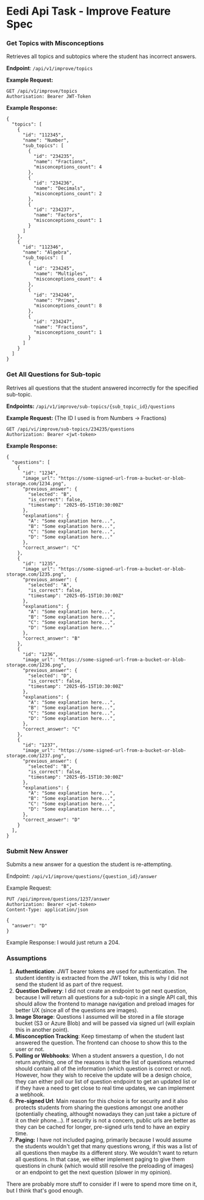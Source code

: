 # Eedi Api Task - Improve Feature Spec

### Get Topics with Misconceptions
Retrieves all topics and subtopics where the student has incorrect answers.

**Endpoint**: `/api/v1/improve/topics`

**Example Request:**
``` 
GET /api/v1/improve/topics
Authorisation: Bearer JWT-Token
```

**Example Response:**
```
{
  "topics": [
    {
      "id": "112345",
      "name": "Number",
      "sub_topics": [
        {
          "id": "234235",
          "name": "Fractions",
          "misconceptions_count": 4
        },
        {
          "id": "234236",
          "name": "Decimals",
          "misconceptions_count": 2
        },
        {
          "id": "234237",
          "name": "Factors",
          "misconceptions_count": 1
        }
      ]
    },
    {
      "id": "112346",
      "name": "Algebra",
      "sub_topics": [
        {
          "id": "234245",
          "name": "Multiples",
          "misconceptions_count": 4
        },
        {
          "id": "234246",
          "name": "Primes",
          "misconceptions_count": 8
        },
        {
          "id": "234247",
          "name": "Fractions",
          "misconceptions_count": 1
        }
      ]
    }
  ]
}
```

### Get All Questions for Sub-topic
Retrives all questions that the student answered incorrectly for the specified sub-topic.

**Endpoints:** `/api/v1/improve/sub-topics/{sub_topic_id}/questions`

**Example Request:** (The ID I used is from Numbers -> Fractions)
```
GET /api/vi/improve/sub-topics/234235/questions
Authorization: Bearer <jwt-token>
```

**Example Response:**
```
{
  "questions": [
    {
      "id": "1234",
      "image_url": "https://some-signed-url-from-a-bucket-or-blob-storage.com/1234.png",
      "previous_answer": {
        "selected": "B",
        "is_correct": false,
        "timestamp": "2025-05-15T10:30:00Z"
      },
      "explanations": {
        "A": "Some explanation here...",
        "B": "Some explanation here...",
        "C": "Some explanation here...",
        "D": "Some explanation here..."
      },
      "correct_answer": "C"
    },
    {
      "id": "1235",
      "image_url": "https://some-signed-url-from-a-bucket-or-blob-storage.com/1235.png",
      "previous_answer": {
        "selected": "A",
        "is_correct": false,
        "timestamp": "2025-05-15T10:30:00Z"
      },
      "explanations": {
        "A": "Some explanation here...",
        "B": "Some explanation here...",
        "C": "Some explanation here...",
        "D": "Some explanation here..."
      },
      "correct_answer": "B"
    },
    {
      "id": "1236",
      "image_url": "https://some-signed-url-from-a-bucket-or-blob-storage.com/1236.png",
      "previous_answer": {
        "selected": "D",
        "is_correct": false,
        "timestamp": "2025-05-15T10:30:00Z"
      },
      "explanations": {
        "A": "Some explanation here...",
        "B": "Some explanation here...",
        "C": "Some explanation here...",
        "D": "Some explanation here...",
      },
      "correct_answer": "C"
    },
    {
      "id": "1237",
      "image_url": "https://some-signed-url-from-a-bucket-or-blob-storage.com/1237.png",
      "previous_answer": {
        "selected": "B",
        "is_correct": false,
        "timestamp": "2025-05-15T10:30:00Z"
      },
      "explanations": {
        "A": "Some explanation here...",
        "B": "Some explanation here...",
        "C": "Some explanation here...",
        "D": "Some explanation here...",
      },
      "correct_answer": "D"
    }
  ],
}
```

### Submit New Answer
Submits a new answer for a question the student is re-attempting.

Endpoint: `/api/v1/improve/questions/{question_id}/answer`

Example Request: 
```
PUT /api/improve/questions/1237/answer
Authorization: Bearer <jwt-token>
Content-Type: application/json

{
  "answer": "D"
}
```

Example Response:
I would just return a 204.

### Assumptions
1. **Authentication**: JWT bearer tokens are used for authentication. The student identity is extracted from the JWT token, this is why I did not send the student Id as part of thre request.
2. **Question Delivery**: I did not create an endpoint to get next question, because I will return all questions for a sub-topic in a single API call, this should allow the frontend to manage navigation and preload images for better UX (since all of the questions are images).
3. **Image Storage**: Questions I assumed will be stored in a file storage bucket (S3 or Azure Blob) and will be passed via signed url (will explain this in another point).
4. **Misconception Tracking**: Keep timestamp of when the student last answered the question. The frontend can choose to show this to the user or not.
5. **Polling or Webhooks**: When a student answers a question, I do not return anything, one of the reasons is that the list of questions returned should contain all of the information (which question is correct or not). However, how they wish to receive the update will be a design choice, they can either poll our list of question endpoint to get an updated list or if they have a need to get close to real time updates, we can implement a webhook.
6. **Pre-signed Url**: Main reason for this choice is for security and it also protects students from sharing the questions amongst one another (potentially cheating, althought nowadays they can just take a picture of it on their phone...). If security is not a concern, public urls are better as they can be cached for longer, pre-signed urls tend to have an expiry time.
7. **Paging:** I have not included paging, primarily because I would assume the students wouldn't get that many questions wrong, if this was a list of all questions then maybe its a different story. We wouldn't want to return all questions. In that case, we either implement paging to give them questions in chunk (which would still resolve the preloading of images) or an endpoint to get the next question (slower in my opinion).

There are probably more stuff to consider if I were to spend more time on it, but I think that's good enough.

